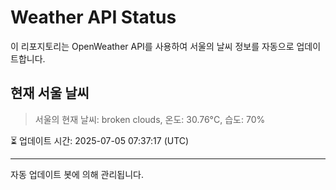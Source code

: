 
# Weather API Status

이 리포지토리는 OpenWeather API를 사용하여 서울의 날씨 정보를 자동으로 업데이트합니다.

## 현재 서울 날씨
> 서울의 현재 날씨: broken clouds, 온도: 30.76°C, 습도: 70%

⏳ 업데이트 시간: 2025-07-05 07:37:17 (UTC)

---
자동 업데이트 봇에 의해 관리됩니다.
